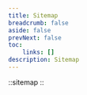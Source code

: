```yaml
---
title: Sitemap
breadcrumb: false
aside: false
prevNext: false
toc:
    links: []
description: Sitemap
---
```



::sitemap
::